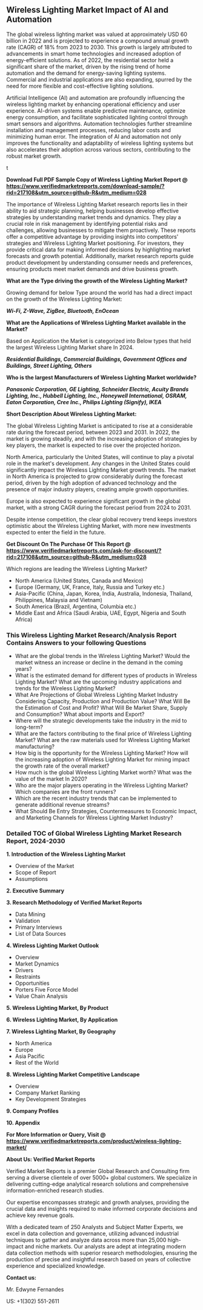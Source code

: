 <h2>Wireless Lighting Market Impact of AI and Automation</h2><p>The global wireless lighting market was valued at approximately USD 60 billion in 2022 and is projected to experience a compound annual growth rate (CAGR) of 18% from 2023 to 2030. This growth is largely attributed to advancements in smart home technologies and increased adoption of energy-efficient solutions. As of 2022, the residential sector held a significant share of the market, driven by the rising trend of home automation and the demand for energy-saving lighting systems. Commercial and industrial applications are also expanding, spurred by the need for more flexible and cost-effective lighting solutions.</p><p>Artificial Intelligence (AI) and automation are profoundly influencing the wireless lighting market by enhancing operational efficiency and user experience. AI-driven systems enable predictive maintenance, optimize energy consumption, and facilitate sophisticated lighting control through smart sensors and algorithms. Automation technologies further streamline installation and management processes, reducing labor costs and minimizing human error. The integration of AI and automation not only improves the functionality and adaptability of wireless lighting systems but also accelerates their adoption across various sectors, contributing to the robust market growth.</p>t</p><p id="" class=""><strong>Download Full PDF Sample Copy of Wireless Lighting Market Report @ <a href="https://www.verifiedmarketreports.com/download-sample/?rid=217108&utm_source=github-R&utm_medium=028" target="_blank">https://www.verifiedmarketreports.com/download-sample/?rid=217108&utm_source=github-R&utm_medium=028</a></strong></p><p>The importance of&nbsp;Wireless Lighting Market research reports lies in their ability to aid strategic planning, helping businesses develop effective strategies by understanding market trends and dynamics. They play a crucial role in risk management by identifying potential risks and challenges, allowing businesses to mitigate them proactively. These reports offer a competitive advantage by providing insights into competitors' strategies and Wireless Lighting Market positioning. For investors, they provide critical data for making informed decisions by highlighting market forecasts and growth potential. Additionally, market research reports guide product development by understanding consumer needs and preferences, ensuring products meet market demands and drive business growth.</p><p><strong>What are the&nbsp;Type driving the growth of the Wireless Lighting Market?</strong></p><p id="" class="">Growing demand for below Type around the world has had a direct impact on the growth of the Wireless Lighting Market:</p><em><strong>Wi-Fi, Z-Wave, ZigBee, Bluetooth, EnOcean</strong></em></p><strong>What are the&nbsp;Applications&nbsp;of Wireless Lighting Market available in the Market?</strong></p><p id="" class="">Based on Application the Market is categorized into Below types that held the largest Wireless Lighting Market share In 2024.</p><em><strong>Residential Buildings, Commercial Buildings, Government Offices and Buildings, Street Lighting, Others</strong></em></p><strong>Who is the largest Manufacturers of Wireless Lighting Market worldwide?</strong></p><p><em><strong>Panasonic Corporation, GE Lighting, Schneider Electric, Acuity Brands Lighting, Inc., Hubbell Lighting, Inc., Honeywell International, OSRAM, Eaton Corporation, Cree Inc., Philips Lighting (Signify), IKEA</strong></em></p><p id="" class=""><strong>Short Description About Wireless Lighting Market:</strong></p><p>The global Wireless Lighting Market is anticipated to rise at a considerable rate during the forecast period, between 2023 and 2031. In 2022, the market is growing steadily, and with the increasing adoption of strategies by key players, the market is expected to rise over the projected horizon.</p><p>North America, particularly the United States, will continue to play a pivotal role in the market's development. Any changes in the United States could significantly impact the Wireless Lighting Market growth trends. The market in North America is projected to grow considerably during the forecast period, driven by the high adoption of advanced technology and the presence of major industry players, creating ample growth opportunities.</p><p>Europe is also expected to experience significant growth in the global market, with a strong CAGR during the forecast period from 2024 to 2031.</p><p>Despite intense competition, the clear global recovery trend keeps investors optimistic about the Wireless Lighting Market, with more new investments expected to enter the field in the future.</p><p id="" class=""><strong>Get Discount On The Purchase Of This Report @ <a href="https://www.verifiedmarketreports.com/ask-for-discount/?rid=217108&utm_source=github-R&utm_medium=028" target="_blank">https://www.verifiedmarketreports.com/ask-for-discount/?rid=217108&utm_source=github-R&utm_medium=028</a></strong></p>Which regions are leading the Wireless Lighting Market?</p><ul><li>North America (United States, Canada and Mexico)</li><li>Europe (Germany, UK, France, Italy, Russia and Turkey etc.)</li><li>Asia-Pacific (China, Japan, Korea, India, Australia, Indonesia, Thailand, Philippines, Malaysia and Vietnam)</li><li>South America (Brazil, Argentina, Columbia etc.)</li><li>Middle East and Africa (Saudi Arabia, UAE, Egypt, Nigeria and South Africa)</li></ul><h3 id="" class="">This Wireless Lighting Market Research/Analysis Report Contains Answers to your following Questions</h3><ul><li>What are the global trends in the Wireless Lighting Market? Would the market witness an increase or decline in the demand in the coming years?</li><li>What is the estimated demand for different types of products in Wireless Lighting Market? What are the upcoming industry applications and trends for the Wireless Lighting Market?</li><li>What Are Projections of Global Wireless Lighting Market Industry Considering Capacity, Production and Production Value? What Will Be the Estimation of Cost and Profit? What Will Be Market Share, Supply and Consumption? What about imports and Export?</li><li>Where will the strategic developments take the industry in the mid to long-term?</li><li>What are the factors contributing to the final price of Wireless Lighting Market? What are the raw materials used for Wireless Lighting Market manufacturing?</li><li>How big is the opportunity for the Wireless Lighting Market? How will the increasing adoption of Wireless Lighting Market for mining impact the growth rate of the overall market?</li><li>How much is the global Wireless Lighting Market worth? What was the value of the market In 2020?</li><li>Who are the major players operating in the Wireless Lighting Market? Which companies are the front runners?</li><li>Which are the recent industry trends that can be implemented to generate additional revenue streams?</li><li>What Should Be Entry Strategies, Countermeasures to Economic Impact, and Marketing Channels for Wireless Lighting Market Industry?</li></ul><h3 id="" class="">Detailed TOC of Global Wireless Lighting Market Research Report, 2024-2030</h3><p id="" class=""><strong>1. Introduction of the Wireless Lighting Market</strong></p><ul><li>Overview of the Market</li><li>Scope of Report</li><li>Assumptions</li></ul><p id="" class=""><strong>2. Executive Summary</strong></p><p id="" class=""><strong>3. Research Methodology of Verified Market Reports</strong></p><ul><li>Data Mining</li><li>Validation</li><li>Primary Interviews</li><li>List of Data Sources</li></ul><p id="" class=""><strong>4. Wireless Lighting Market Outlook</strong></p><ul><li>Overview</li><li>Market Dynamics</li><li>Drivers</li><li>Restraints</li><li>Opportunities</li><li>Porters Five Force Model</li><li>Value Chain Analysis</li></ul><p id="" class=""><strong>5. Wireless Lighting Market, By Product</strong></p><p id="" class=""><strong>6. Wireless Lighting Market, By Application</strong></p><p id="" class=""><strong>7. Wireless Lighting Market, By Geography</strong></p><ul><li>North America</li><li>Europe</li><li>Asia Pacific</li><li>Rest of the World</li></ul><p id="" class=""><strong>8. Wireless Lighting Market Competitive Landscape</strong></p><ul><li>Overview</li><li>Company Market Ranking</li><li>Key Development Strategies</li></ul><p id="" class=""><strong>9. Company Profiles</strong></p><p id="" class=""><strong>10. Appendix</strong></p><p id="" class=""><strong>For More Information or Query, Visit @ <a href="https://www.verifiedmarketreports.com/product/wireless-lighting-market/" target="_blank">https://www.verifiedmarketreports.com/product/wireless-lighting-market/</a></strong></p><p id="" class=""><strong>About Us: Verified Market Reports</strong></p><p id="" class="">Verified Market Reports is a premier Global Research and Consulting firm serving a diverse clientele of over 5000+ global customers. We specialize in delivering cutting-edge analytical research solutions and comprehensive information-enriched research studies.</p><p id="" class="">Our expertise encompasses strategic and growth analyses, providing the crucial data and insights required to make informed corporate decisions and achieve key revenue goals.</p><p id="" class="">With a dedicated team of 250 Analysts and Subject Matter Experts, we excel in data collection and governance, utilizing advanced industrial techniques to gather and analyze data across more than 25,000 high-impact and niche markets. Our analysts are adept at integrating modern data collection methods with superior research methodologies, ensuring the production of precise and insightful research based on years of collective experience and specialized knowledge.</p><p id="" class=""><strong>Contact us:</strong></p><p id="" class="">Mr. Edwyne Fernandes</p><p id="" class="">US: +1(302) 551-2611</p>